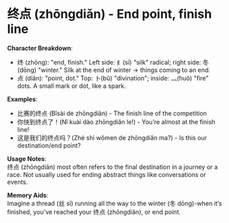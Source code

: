 # **终点 (zhōngdiǎn) - End point, finish line**

**Character Breakdown**:  
- 终 (zhōng): "end, finish." Left side: 纟(sī) "silk" radical; right side: 冬(dōng) "winter." Silk at the end of winter → things coming to an end.  
- 点 (diǎn): "point, dot." Top: 卜(bǔ) "divination"; inside: 灬(huǒ) "fire" dots. A small mark or dot, like a spark.

**Examples**:  
- 比赛的终点 (Bǐsài de zhōngdiǎn) - The finish line of the competition  
- 你快到终点了！(Nǐ kuài dào zhōngdiǎn le!) - You’re almost at the finish line!  
- 这是我们的终点吗？(Zhè shì wǒmen de zhōngdiǎn ma?) - Is this our destination/end point?

**Usage Notes**:  
终点 (zhōngdiǎn) most often refers to the final destination in a journey or a race. Not usually used for ending abstract things like conversations or events.

**Memory Aids**:  
Imagine a thread (丝 sī) running all the way to the winter (冬 dōng)-when it’s finished, you’ve reached your 终点 (zhōngdiǎn), or end point.